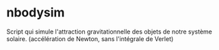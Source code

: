# nbodysim
Script qui simule l'attraction gravitationnelle des objets de notre système solaire. (accélération de Newton, sans l'intégrale de Verlet)
